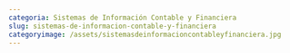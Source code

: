 ```yaml
---
categoria: Sistemas de Información Contable y Financiera
slug: sistemas-de-informacion-contable-y-financiera
categoryimage: /assets/sistemasdeinformacioncontableyfinanciera.jpg
---
```

